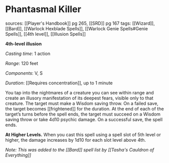 # Phantasmal Killer
sources: [[Player's Handbook]] pg 265, [[SRD]] pg 167
tags: [[Wizard]], [[Bard]], [[Warlock Hexblade Spells]], [[Warlock Genie Spells#Genie Spells]], [[4th level]], [[Illusion Spells]]

**4th-level illusion**

*Casting time*: 1 action

*Range*: 120 feet

*Components*: V, S

*Duration*: [[Requires concentration]], up to 1 minute

You tap into the nightmares of a creature you can see within range and create an illusory manifestation of its deepest fears, visible only to that creature. The target must make a Wisdom saving throw. On a failed save, the target becomes [[frightened]] for the duration. At the end of each of the target’s turns before the spell ends, the target must succeed on a Wisdom saving throw or take 4d10 psychic damage. On a successful save, the spell ends. 

**At Higher Levels.** When you cast this spell using a spell slot of 5th level or higher, the damage increases by 1d10 for each slot level above 4th.

*Note: This was added to the [[Bard]] spell list by [[Tasha's Cauldron of Everything]]*